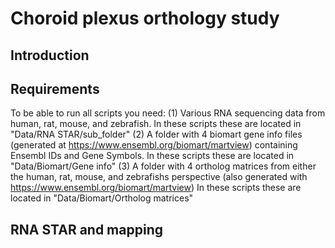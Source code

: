 # Choroid plexus orthology study

## Introduction

## Requirements ##
To be able to run all scripts you need: 
(1) Various RNA sequencing data from human, rat, mouse, and zebrafish.
In these scripts these are located in "Data/RNA STAR/sub_folder"
(2) A folder with 4 biomart gene info files (generated at https://www.ensembl.org/biomart/martview) containing Ensembl IDs and Gene Symbols.
In these scripts these are located in "Data/Biomart/Gene info"
(3) A folder with 4 ortholog matrices from either the human, rat, mouse, and zebrafishs perspective (also generated with https://www.ensembl.org/biomart/martview)
In these scripts these are located in "Data/Biomart/Ortholog matrices"

## RNA STAR and mapping ##
